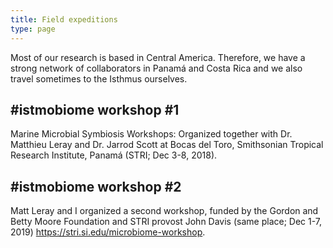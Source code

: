 ```yaml
---
title: Field expeditions
type: page
---
```


Most of our research is based in Central America. Therefore,  we have a strong network of collaborators in Panamá and Costa Rica and we also travel sometimes to the Isthmus ourselves. 

## #istmobiome workshop #1
Marine Microbial Symbiosis Workshops: Organized together with Dr. Matthieu Leray and Dr. Jarrod Scott at Bocas del Toro, Smithsonian Tropical Research Institute, Panamá (STRI; Dec 3-8, 2018).

## #istmobiome workshop #2
Matt Leray and I organized a second workshop, funded by the Gordon and Betty Moore Foundation and STRI provost John Davis (same place; Dec 1-7, 2019) https://stri.si.edu/microbiome-workshop.
